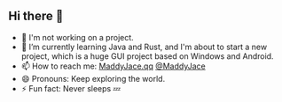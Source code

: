 ## Hi there 👋

- 🔭 I'm not working on a project.
- 🌱 I’m currently learning Java and Rust, and I'm about to start a new project, which is a huge GUI project based on Windows and Android.
- 📫 How to reach me: [MaddyJace.qq](https://MaddyJace.vip.qq.com?utm_source=github_readme) <a href="https://x.com/ReturnWheat" rel="me">@MaddyJace</a> </href> 
- 😄 Pronouns: Keep exploring the world.
- ⚡ Fun fact: Never sleeps 💤
<!--
**MaddyJace/MaddyJace** is a ✨ _special_ ✨ repository because its `README.md` (this file) appears on your GitHub profile.

Here are some ideas to get you started:

- 🔭 I’m currently working on ...
- 🌱 I’m currently learning ...
- 👯 I’m looking to collaborate on ...
- 🤔 I’m looking for help with ...
- 💬 Ask me about ...
- 📫 How to reach me: ...
- 😄 Pronouns: ...
- ⚡ Fun fact: ...
-->
